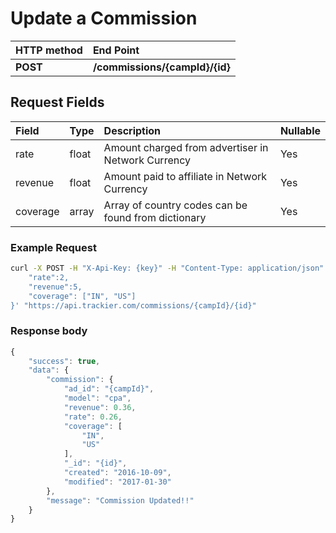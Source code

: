 # Update a Commission

| **HTTP method** | **End Point** |
| :--- | :--- |
| **POST** | **/commissions/{campId}/{id}** |

## Request Fields

| Field | Type | Description | Nullable |
| :--- | :--- | :--- | :--- |
| rate | float | Amount charged from advertiser in Network Currency | Yes |
| revenue | float | Amount paid to affiliate in Network Currency | Yes |
| coverage | array | Array of country codes can be found from dictionary | Yes |

### Example Request

```bash
curl -X POST -H "X-Api-Key: {key}" -H "Content-Type: application/json" -H "Cache-Control: no-cache" -d '{
    "rate":2,
    "revenue":5,
    "coverage": ["IN", "US"]
}' "https://api.trackier.com/commissions/{campId}/{id}"
```

### **Response body**

```javascript
{
    "success": true,
    "data": {
        "commission": {
            "ad_id": "{campId}",
            "model": "cpa",
            "revenue": 0.36,
            "rate": 0.26,
            "coverage": [
                "IN",
                "US"
            ],
            "_id": "{id}",
            "created": "2016-10-09",
            "modified": "2017-01-30"
        },
        "message": "Commission Updated!!"
    }
}
```

